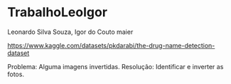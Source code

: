 # TrabalhoLeoIgor


Leonardo Silva Souza, Igor do Couto maier

https://www.kaggle.com/datasets/pkdarabi/the-drug-name-detection-dataset

Problema: Alguma imagens invertidas.
Resolução: Identificar e inverter as fotos.




